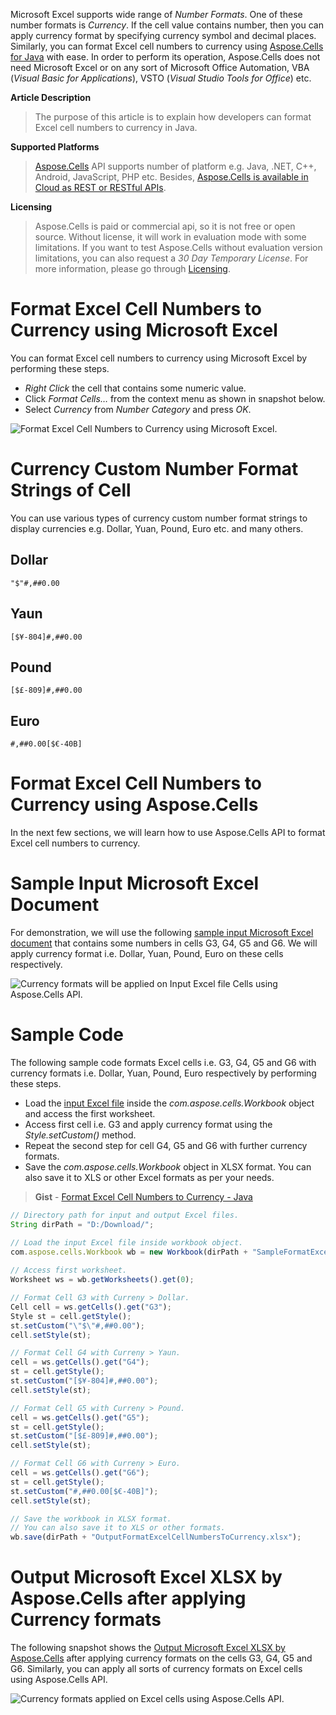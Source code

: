 Microsoft Excel supports wide range of _Number Formats_. One of these number formats is _Currency_. If the cell value contains number, then you can apply currency format by specifying currency symbol and decimal places. Similarly, you can format Excel cell numbers to currency using [Aspose.Cells for Java](https://products.aspose.com/cells/java) with ease. In order to perform its operation, Aspose.Cells does not need Microsoft Excel or on any sort of Microsoft Office Automation, VBA (_Visual Basic for Applications_), VSTO (_Visual Studio Tools for Office_) etc.

**Article Description**
>The purpose of this article is to explain how developers can format Excel cell numbers to currency in Java.

**Supported Platforms**
>[Aspose.Cells](https://products.aspose.com/cells/) API supports number of platform e.g. Java, .NET, C++, Android, JavaScript, PHP etc. Besides, [Aspose.Cells is available in Cloud as REST or RESTful APIs](https://products.aspose.cloud/cells).

**Licensing**
>Aspose.Cells is paid or commercial api, so it is not free or open source. Without license, it will work in evaluation mode with some limitations. If you want to test Aspose.Cells without evaluation version limitations, you can also request a _30 Day Temporary License_. For more information, please go through [Licensing](https://docs.aspose.com/display/cellsjava/Licensing).

# Format Excel Cell Numbers to Currency using Microsoft Excel

You can format Excel cell numbers to currency using Microsoft Excel by performing these steps.

* _Right Click_ the cell that contains some numeric value.
* Click _Format Cells…_ from the context menu as shown in snapshot below.
* Select _Currency_ from _Number Category_ and press _OK_.

![Format Excel Cell Numbers to Currency using Microsoft Excel.](https://raw.githubusercontent.com/AsposeCells/AsposeCells-Screenshots-and-Sample-Files/master/Format-Excel-Cell-Numbers-to-Currency/Format-Excel-Cell-Numbers-to-Currency-Microsoft-Excel.png "Format Excel Cell Numbers to Currency using Microsoft Excel.")

# Currency Custom Number Format Strings of Cell

You can use various types of currency custom number format strings to display currencies e.g. Dollar, Yuan, Pound, Euro etc. and many others.

## Dollar
```
"$"#,##0.00
```
## Yaun
```
[$¥-804]#,##0.00
```

## Pound
```
[$£-809]#,##0.00
```

## Euro
```
#,##0.00[$€-40B]
```

# Format Excel Cell Numbers to Currency using Aspose.Cells

In the next few sections, we will learn how to use Aspose.Cells API to format Excel cell numbers to currency.

# Sample Input Microsoft Excel Document

For demonstration, we will use the following [sample input Microsoft Excel document](https://github.com/AsposeCells/AsposeCells-Screenshots-and-Sample-Files/blob/master/Format-Excel-Cell-Numbers-to-Currency/SampleFormatExcelCellNumbersToCurrency.xlsx) that contains some numbers in cells G3, G4, G5 and G6. We will apply currency format i.e. Dollar, Yuan, Pound, Euro on these cells respectively.

![Currency formats will be applied on Input Excel file Cells using Aspose.Cells API.](https://raw.githubusercontent.com/AsposeCells/AsposeCells-Screenshots-and-Sample-Files/master/Format-Excel-Cell-Numbers-to-Currency/Input-Excel-File-Format-Excel-Cell-Numbers-To-Currency.png "Currency formats will be applied on Input Excel file Cells using Aspose.Cells API.")

# Sample Code

The following sample code formats Excel cells i.e. G3, G4, G5 and G6 with currency formats i.e. Dollar, Yuan, Pound, Euro respectively by performing these steps.

* Load the [input Excel file](https://github.com/AsposeCells/AsposeCells-Screenshots-and-Sample-Files/blob/master/Format-Excel-Cell-Numbers-to-Currency/SampleFormatExcelCellNumbersToCurrency.xlsx) inside the _com.aspose.cells.Workbook_ object and access the first worksheet.
* Access first cell i.e. G3 and apply currency format using the _Style.setCustom()_ method.
* Repeat the second step for cell G4, G5 and G6 with further currency formats.
* Save the _com.aspose.cells.Workbook_ object in XLSX format. You can also save it to XLS or other Excel formats as per your needs.

>**Gist** - [Format Excel Cell Numbers to Currency - Java](https://gist.github.com/AsposeCells/0a3a94799f272c0e882ecec444e5988e)

```js
// Directory path for input and output Excel files.
String dirPath = "D:/Download/";

// Load the input Excel file inside workbook object.
com.aspose.cells.Workbook wb = new Workbook(dirPath + "SampleFormatExcelCellNumbersToCurrency.xlsx");
			
// Access first worksheet.
Worksheet ws = wb.getWorksheets().get(0);

// Format Cell G3 with Curreny > Dollar.
Cell cell = ws.getCells().get("G3");
Style st = cell.getStyle();
st.setCustom("\"$\"#,##0.00");
cell.setStyle(st);

// Format Cell G4 with Curreny > Yaun.
cell = ws.getCells().get("G4");
st = cell.getStyle();
st.setCustom("[$¥-804]#,##0.00");
cell.setStyle(st);

// Format Cell G5 with Curreny > Pound.
cell = ws.getCells().get("G5");
st = cell.getStyle();
st.setCustom("[$£-809]#,##0.00");
cell.setStyle(st);

// Format Cell G6 with Curreny > Euro.
cell = ws.getCells().get("G6");
st = cell.getStyle();
st.setCustom("#,##0.00[$€-40B]");
cell.setStyle(st);

// Save the workbook in XLSX format. 
// You can also save it to XLS or other formats.
wb.save(dirPath + "OutputFormatExcelCellNumbersToCurrency.xlsx");
```

# Output Microsoft Excel XLSX by Aspose.Cells after applying Currency formats

The following snapshot shows the [Output Microsoft Excel XLSX by Aspose.Cells](https://github.com/AsposeCells/AsposeCells-Screenshots-and-Sample-Files/blob/master/Format-Excel-Cell-Numbers-to-Currency/OutputFormatExcelCellNumbersToCurrency.xlsx) after applying currency formats on the cells G3, G4, G5 and G6. Similarly, you can apply all sorts of currency formats on Excel cells using Aspose.Cells API.

![Currency formats applied on Excel cells using Aspose.Cells API.](https://raw.githubusercontent.com/AsposeCells/AsposeCells-Screenshots-and-Sample-Files/master/Format-Excel-Cell-Numbers-to-Currency/Currency-Format-Applied-To-Excel-Cells-Aspose.Cells-API.png "Currency formats applied on Excel cells using Aspose.Cells API.")




